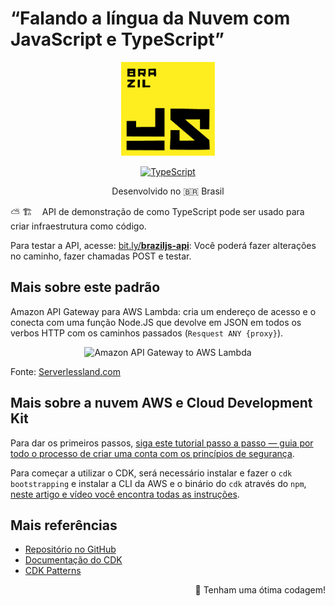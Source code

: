 # “Falando a língua da Nuvem com JavaScript e TypeScript”

<div align="center">
  <img src="imagens/braziljs.png" alt="BrazilJS" title="Logo do BrazilJS" width="150">
  
  [![TypeScript](https://badges.frapsoft.com/typescript/code/typescript.svg?v=101)](https://github.com/ellerbrock/typescript-badges/)

  <p>Desenvolvido no 🇧🇷 <span role="img" aria-label="Flag for Brazil">‎‏‏‎Brasil</p>
  
</div>

⛅ 🏗️  ‎‎‏‏‎ ‎‏‏‎ ‎‏‏‎ ‎API de demonstração de como TypeScript pode ser usado para criar infraestrutura como código.

Para testar a API, acesse: [bit.ly/**braziljs-api**](https://bit.ly/braziljs-api): Você poderá fazer alterações no caminho, fazer chamadas POST e testar.

## Mais sobre este padrão

Amazon API Gateway para AWS Lambda: cria um endereço de acesso e o conecta com uma função Node.JS que devolve em JSON em todos os verbos HTTP com os caminhos passados (`Resquest ANY {proxy}`).

<div align="center">
  
  <img width="651" alt="Amazon API Gateway to AWS Lambda" src="https://user-images.githubusercontent.com/509054/138187892-0c63fa57-40fa-4bef-9011-1c78ae975646.png">

</div>
  
Fonte: [Serverlessland.com](https://serverlessland.com/patterns/apigw-lambda-cdk)

## Mais sobre a nuvem AWS e Cloud Development Kit

Para dar os primeiros passos, [siga este tutorial passo a passo — guia por todo o processo de criar uma conta com os princípios de segurança](https://ibrahimcesar.cloud/blog/jornada-aws-iniciando-na-nuvem-aws/).

Para começar a utilizar o CDK, será necessário instalar e fazer o `cdk bootstrapping` e instalar a CLI da AWS e o binário do `cdk` através do `npm`, [neste artigo e vídeo você encontra todas as instruções](https://ibrahimcesar.cloud/blog/cdk-bootstrapping/).

## Mais referências
- [Repositório no GitHub](https://github.com/aws/aws-cdk)
- [Documentação do CDK](https://docs.aws.amazon.com/cdk/api/latest/typescript/api/aws-cdk.html)
- [CDK Patterns](https://cdkpatterns.com/)

<div align="right">
  
  <span role="img" aria-label="Código Feliz">🦄 ‎‏‏‎Tenham uma ótima codagem!</span>
  
</div>
